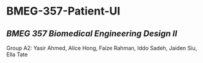 # BMEG-357-Patient-UI

## *BMEG 357 Biomedical Engineering Design II*

Group A2: Yasir Ahmed, Alice Hong, Faize Rahman, Iddo Sadeh, Jaiden Siu, Ella Tate
